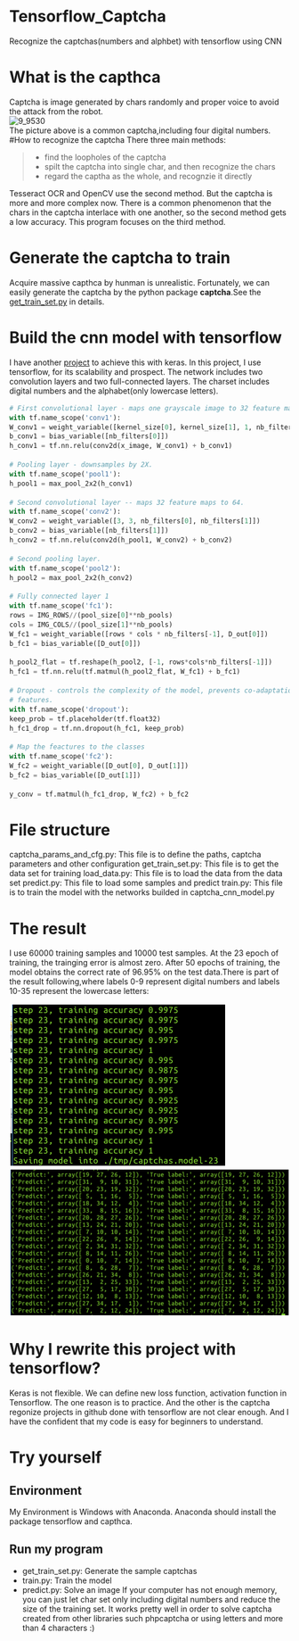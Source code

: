 # Tensorflow_Captcha
Recognize the captchas(numbers and alphbet) with tensorflow using CNN

# What is the capthca
Captcha is image  generated by chars randomly and proper voice to avoid the attack from the robot.   
![9_9530](https://cloud.githubusercontent.com/assets/5999851/21477290/41594870-cb7b-11e6-8d3e-4e0c24af37f1.jpg)    
The picture above is a common captcha,including four digital numbers.  
#How to recognize the captcha
There three main methods:
> * find the loopholes of the captcha
> * spilt the captcha into single char, and then recognize the chars
> * regard the captha as the whole, and recognzie it directly   

Tesseract OCR and OpenCV use the second method. But the captcha is more and more complex now. There is a common phenomenon that the chars in the captcha interlace with one another, so the second method gets a low accuracy. This program focuses on the third method. 

# Generate the captcha to train
Acquire massive capthca by hunman is unrealistic. Fortunately, we can easily generate the captcha by the python package **captcha**.See the [get_train_set.py](https://github.com/scnuhealthy/Tensorflow_Captcha/blob/master/get_train_set.py) in details.

# Build the cnn model with tensorflow
I have another [project](https://github.com/scnuhealthy/cnn_keras_captcha) to achieve this with keras. In this project, I use tensorflow, for its scalability and prospect. The network includes two convolution layers and two full-connected layers. The charset includes digital numbers and the alphabet(only lowercase letters).
```python
# First convolutional layer - maps one grayscale image to 32 feature maps.
with tf.name_scope('conv1'):
W_conv1 = weight_variable([kernel_size[0], kernel_size[1], 1, nb_filters[0]])
b_conv1 = bias_variable([nb_filters[0]])
h_conv1 = tf.nn.relu(conv2d(x_image, W_conv1) + b_conv1)

# Pooling layer - downsamples by 2X.
with tf.name_scope('pool1'):
h_pool1 = max_pool_2x2(h_conv1)

# Second convolutional layer -- maps 32 feature maps to 64.
with tf.name_scope('conv2'):
W_conv2 = weight_variable([3, 3, nb_filters[0], nb_filters[1]])
b_conv2 = bias_variable([nb_filters[1]])
h_conv2 = tf.nn.relu(conv2d(h_pool1, W_conv2) + b_conv2)

# Second pooling layer.
with tf.name_scope('pool2'):
h_pool2 = max_pool_2x2(h_conv2)

# Fully connected layer 1 
with tf.name_scope('fc1'):
rows = IMG_ROWS//(pool_size[0]**nb_pools)
cols = IMG_COLS//(pool_size[1]**nb_pools)
W_fc1 = weight_variable([rows * cols * nb_filters[-1], D_out[0]])
b_fc1 = bias_variable([D_out[0]])

h_pool2_flat = tf.reshape(h_pool2, [-1, rows*cols*nb_filters[-1]])
h_fc1 = tf.nn.relu(tf.matmul(h_pool2_flat, W_fc1) + b_fc1)

# Dropout - controls the complexity of the model, prevents co-adaptation of
# features.
with tf.name_scope('dropout'):
keep_prob = tf.placeholder(tf.float32)
h_fc1_drop = tf.nn.dropout(h_fc1, keep_prob)

# Map the feactures to the classes
with tf.name_scope('fc2'):
W_fc2 = weight_variable([D_out[0], D_out[1]])
b_fc2 = bias_variable([D_out[1]])

y_conv = tf.matmul(h_fc1_drop, W_fc2) + b_fc2
```
# File structure
captcha_params_and_cfg.py: This file is to define the paths, captcha parameters and other configuration
get_train_set.py: This file is to get the data set for training
load_data.py: This file is to load the data from the data set
predict.py: This file to load some samples and predict
train.py: This file is to train the model with the networks builded in captcha_cnn_model.py


# The result    
I use 60000 training samples and 10000 test samples. At the 23 epoch of training, the trainging error is almost zero. After 50 epochs of training, the model obtains the correct rate of 96.95% on the test data.There is part of the result following,where labels 0-9 represent digital numbers and labels 10-35 represent the lowercase letters:   

![trainging_accuracy](https://github.com/scnuhealthy/Tensorflow_Captcha/blob/master/traiing_accuracy.png)  
![predict_result](https://github.com/scnuhealthy/Tensorflow_Captcha/blob/master/predict_result.png)

# Why I rewrite this project with tensorflow?
Keras is not flexible. We can define new loss function, activation function in Tensorflow. The one reason is to practice. And the other is the captcha regonize projects in github done with tensorflow are not clear enough. And I have the confident that my code is easy for beginners to understand.

# Try yourself
## Environment
My Environment is Windows with Anaconda. Anaconda should install the package tensorflow and capthca.
## Run my program
- get_train_set.py: Generate the sample captchas
- train.py: Train the model
- predict.py: Solve an image 
If your computer has not enough memory, you can just let char set only including digital numbers and reduce the size of the training set.
It works pretty well in order to solve captcha created from other libraries such phpcaptcha or using letters and more than 4 characters :)
